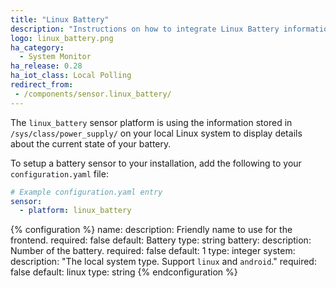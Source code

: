 ```yaml
---
title: "Linux Battery"
description: "Instructions on how to integrate Linux Battery information into Home Assistant."
logo: linux_battery.png
ha_category:
  - System Monitor
ha_release: 0.28
ha_iot_class: Local Polling
redirect_from:
 - /components/sensor.linux_battery/
---
```


The `linux_battery` sensor platform is using the information stored in `/sys/class/power_supply/` on your local Linux system to display details about the current state of your battery.

To setup a battery sensor to your installation, add the following to your `configuration.yaml` file:

```yaml
# Example configuration.yaml entry
sensor:
  - platform: linux_battery
```

{% configuration %}
name:
  description: Friendly name to use for the frontend.
  required: false
  default: Battery
  type: string
battery:
  description: Number of the battery.
  required: false
  default: 1
  type: integer
system:
  description: "The local system type. Support `linux` and `android`."
  required: false
  default: linux
  type: string
{% endconfiguration %}
